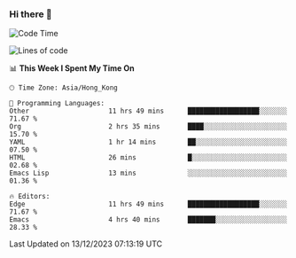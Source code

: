 ### Hi there 👋

<!--
**nicehiro/nicehiro** is a ✨ _special_ ✨ repository because its `README.md` (this file) appears on your GitHub profile.

Here are some ideas to get you started:

- 🔭 I’m currently working on ...
- 🌱 I’m currently learning ...
- 👯 I’m looking to collaborate on ...
- 🤔 I’m looking for help with ...
- 💬 Ask me about ...
- 📫 How to reach me: ...
- 😄 Pronouns: ...
- ⚡ Fun fact: ...
-->

<!--START_SECTION:waka-->
![Code Time](http://img.shields.io/badge/Code%20Time-146%20hrs%2035%20mins-blue)

![Lines of code](https://img.shields.io/badge/From%20Hello%20World%20I%27ve%20Written-2.6%20million%20lines%20of%20code-blue)

📊 **This Week I Spent My Time On** 

```text
🕑︎ Time Zone: Asia/Hong_Kong

💬 Programming Languages: 
Other                    11 hrs 49 mins      ██████████████████░░░░░░░   71.67 % 
Org                      2 hrs 35 mins       ████░░░░░░░░░░░░░░░░░░░░░   15.70 % 
YAML                     1 hr 14 mins        ██░░░░░░░░░░░░░░░░░░░░░░░   07.50 % 
HTML                     26 mins             █░░░░░░░░░░░░░░░░░░░░░░░░   02.68 % 
Emacs Lisp               13 mins             ░░░░░░░░░░░░░░░░░░░░░░░░░   01.36 % 

🔥 Editors: 
Edge                     11 hrs 49 mins      ██████████████████░░░░░░░   71.67 % 
Emacs                    4 hrs 40 mins       ███████░░░░░░░░░░░░░░░░░░   28.33 % 
```


 Last Updated on 13/12/2023 07:13:19 UTC
<!--END_SECTION:waka-->
